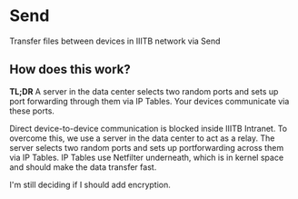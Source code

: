 # Send
Transfer files between devices in IIITB network via Send

## How does this work?

**TL;DR** A server in the data center selects two random ports and sets up port forwarding through them via  IP Tables. Your devices communicate via these ports.

Direct device-to-device communication is blocked inside IIITB Intranet.
To overcome this, we use a server in the data center to act as a relay.
The server selects two random ports and sets up portforwarding across them via IP Tables.
IP Tables use Netfilter underneath, which is in kernel space and should make the data transfer fast.

I'm still deciding if I should add encryption.
